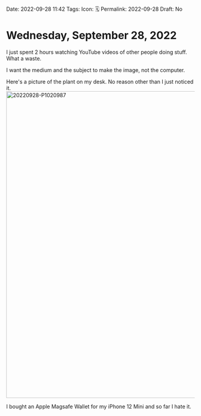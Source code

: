 Date: 2022-09-28 11:42
Tags: 
Icon: 🗓️
Permalink: 2022-09-28
Draft: No

# Wednesday, September 28, 2022

I just spent 2 hours watching YouTube videos of other people doing stuff. What a waste.

I want the medium and the subject to make the image, not the computer.

Here's a picture of the plant on my desk. No reason other than I just noticed it.
<a data-flickr-embed="true" href="https://www.flickr.com/gp/jbaty/2yw3r44139" title="20220928-P1020987"><img src="https://live.staticflickr.com/65535/52390347736_989a19d76c_b.jpg" width="1024" height="819" alt="20220928-P1020987"></a><script async src="//embedr.flickr.com/assets/client-code.js" charset="utf-8"></script>

I bought an Apple Magsafe Wallet for my iPhone 12 Mini and so far I hate it.
